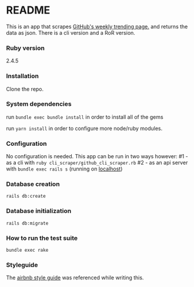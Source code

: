 # README
This is an app that scrapes [GitHub's weekly trending page.](https://github.com/trending?since=weekly) and returns the data as json. There is a cli version and a RoR version.

### Ruby version

2.4.5

### Installation

Clone the repo.

### System dependencies

run `bundle exec bundle install` in order to install all of the gems

run `yarn install` in order to configure more node/ruby modules.

### Configuration
No configuration is needed. This app can be run in two ways however:
#1 - as a cli with `ruby cli_scraper/github_cli_scraper.rb`
#2 - as an api server with `bundle exec rails s` (running on [localhost](http://localhost:3000))

### Database creation
`rails db:create
`
### Database initialization
`rails db:migrate
`
### How to run the test suite
`bundle exec rake`

### Styleguide
The [airbnb style guide](https://github.com/airbnb/ruby) was referenced while writing this.
